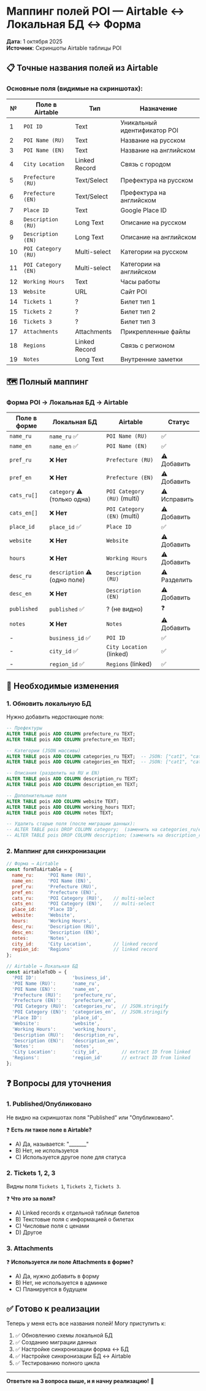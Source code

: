 # Маппинг полей POI — Airtable ↔ Локальная БД ↔ Форма

**Дата**: 1 октября 2025  
**Источник**: Скриншоты Airtable таблицы POI

## 📋 Точные названия полей из Airtable

### Основные поля (видимые на скриншотах):

| № | Поле в Airtable | Тип | Назначение |
|---|-----------------|-----|------------|
| 1 | `POI ID` | Text | Уникальный идентификатор POI |
| 2 | `POI Name (RU)` | Text | Название на русском |
| 3 | `POI Name (EN)` | Text | Название на английском |
| 4 | `City Location` | Linked Record | Связь с городом |
| 5 | `Prefecture (RU)` | Text/Select | Префектура на русском |
| 6 | `Prefecture (EN)` | Text/Select | Префектура на английском |
| 7 | `Place ID` | Text | Google Place ID |
| 8 | `Description (RU)` | Long Text | Описание на русском |
| 9 | `Description (EN)` | Long Text | Описание на английском |
| 10 | `POI Category (RU)` | Multi-select | Категории на русском |
| 11 | `POI Category (EN)` | Multi-select | Категории на английском |
| 12 | `Working Hours` | Text | Часы работы |
| 13 | `Website` | URL | Сайт POI |
| 14 | `Tickets 1` | ? | Билет тип 1 |
| 15 | `Tickets 2` | ? | Билет тип 2 |
| 16 | `Tickets 3` | ? | Билет тип 3 |
| 17 | `Attachments` | Attachments | Прикрепленные файлы |
| 18 | `Regions` | Linked Record | Связь с регионом |
| 19 | `Notes` | Long Text | Внутренние заметки |

## 🗺️ Полный маппинг

### Форма POI → Локальная БД → Airtable

| Поле в форме | Локальная БД | Airtable | Статус |
|--------------|--------------|----------|--------|
| `name_ru` | `name_ru` ✅ | `POI Name (RU)` | ✅ |
| `name_en` | `name_en` ✅ | `POI Name (EN)` | ✅ |
| `pref_ru` | ❌ **Нет** | `Prefecture (RU)` | ⚠️ Добавить |
| `pref_en` | ❌ **Нет** | `Prefecture (EN)` | ⚠️ Добавить |
| `cats_ru[]` | `category` ⚠️ (только одна) | `POI Category (RU)` (multi) | ⚠️ Исправить |
| `cats_en[]` | ❌ **Нет** | `POI Category (EN)` (multi) | ⚠️ Добавить |
| `place_id` | `place_id` ✅ | `Place ID` | ✅ |
| `website` | ❌ **Нет** | `Website` | ⚠️ Добавить |
| `hours` | ❌ **Нет** | `Working Hours` | ⚠️ Добавить |
| `desc_ru` | `description` ⚠️ (одно поле) | `Description (RU)` | ⚠️ Разделить |
| `desc_en` | ❌ **Нет** | `Description (EN)` | ⚠️ Добавить |
| `published` | `published` ✅ | ? (не видно) | ❓ |
| `notes` | ❌ **Нет** | `Notes` | ⚠️ Добавить |
| - | `business_id` ✅ | `POI ID` | ✅ |
| - | `city_id` ✅ | `City Location` (linked) | ✅ |
| - | `region_id` ✅ | `Regions` (linked) | ✅ |

## 🔧 Необходимые изменения

### 1. Обновить локальную БД

Нужно добавить недостающие поля:

```sql
-- Префектуры
ALTER TABLE pois ADD COLUMN prefecture_ru TEXT;
ALTER TABLE pois ADD COLUMN prefecture_en TEXT;

-- Категории (JSON массивы)
ALTER TABLE pois ADD COLUMN categories_ru TEXT;  -- JSON: ["cat1", "cat2"]
ALTER TABLE pois ADD COLUMN categories_en TEXT;  -- JSON: ["cat1", "cat2"]

-- Описания (разделить на RU и EN)
ALTER TABLE pois ADD COLUMN description_ru TEXT;
ALTER TABLE pois ADD COLUMN description_en TEXT;

-- Дополнительные поля
ALTER TABLE pois ADD COLUMN website TEXT;
ALTER TABLE pois ADD COLUMN working_hours TEXT;
ALTER TABLE pois ADD COLUMN notes TEXT;

-- Удалить старые поля (после миграции данных):
-- ALTER TABLE pois DROP COLUMN category;  (заменить на categories_ru/en)
-- ALTER TABLE pois DROP COLUMN description; (заменить на description_ru/en)
```

### 2. Маппинг для синхронизации

```javascript
// Форма → Airtable
const formToAirtable = {
  name_ru:     'POI Name (RU)',
  name_en:     'POI Name (EN)',
  pref_ru:     'Prefecture (RU)',
  pref_en:     'Prefecture (EN)',
  cats_ru:     'POI Category (RU)',    // multi-select
  cats_en:     'POI Category (EN)',    // multi-select
  place_id:    'Place ID',
  website:     'Website',
  hours:       'Working Hours',
  desc_ru:     'Description (RU)',
  desc_en:     'Description (EN)',
  notes:       'Notes',
  city_id:     'City Location',        // linked record
  region_id:   'Regions'               // linked record
};

// Airtable → Локальная БД
const airtableToDb = {
  'POI ID':             'business_id',
  'POI Name (RU)':      'name_ru',
  'POI Name (EN)':      'name_en',
  'Prefecture (RU)':    'prefecture_ru',
  'Prefecture (EN)':    'prefecture_en',
  'POI Category (RU)':  'categories_ru',  // JSON.stringify
  'POI Category (EN)':  'categories_en',  // JSON.stringify
  'Place ID':           'place_id',
  'Website':            'website',
  'Working Hours':      'working_hours',
  'Description (RU)':   'description_ru',
  'Description (EN)':   'description_en',
  'Notes':              'notes',
  'City Location':      'city_id',        // extract ID from linked
  'Regions':            'region_id'       // extract ID from linked
};
```

## ❓ Вопросы для уточнения

### 1. Published/Опубликовано

Не видно на скриншотах поля "Published" или "Опубликовано".

❓ **Есть ли такое поле в Airtable?**
- A) Да, называется: "_______"
- B) Нет, не используется
- C) Используется другое поле для статуса

### 2. Tickets 1, 2, 3

Видны поля `Tickets 1`, `Tickets 2`, `Tickets 3`.

❓ **Что это за поля?**
- A) Linked records к отдельной таблице билетов
- B) Текстовые поля с информацией о билетах
- C) Числовые поля с ценами
- D) Другое

### 3. Attachments

❓ **Используется ли поле Attachments в форме?**
- A) Да, нужно добавить в форму
- B) Нет, не используется в админке
- C) Планируется в будущем

## ✅ Готово к реализации

Теперь у меня есть все названия полей! Могу приступить к:

1. ✅ Обновлению схемы локальной БД
2. ✅ Созданию миграции данных
3. ✅ Настройке синхронизации форма ↔ БД
4. ✅ Настройке синхронизации БД ↔ Airtable
5. ✅ Тестированию полного цикла

---

**Ответьте на 3 вопроса выше, и я начну реализацию!** 🚀

